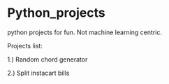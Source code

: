 # Python_projects
 python projects for fun. Not machine learning centric.

Projects list:

1.) Random chord generator

2.) Split instacart bills

